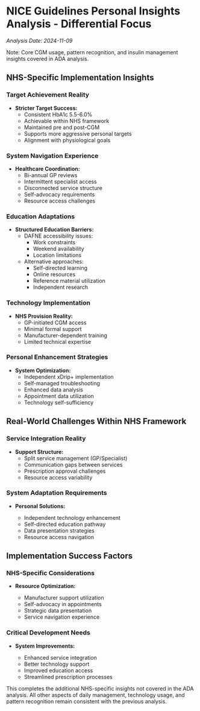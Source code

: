 # NICE Guidelines Personal Insights Analysis - Differential Focus
*Analysis Date: 2024-11-09*

Note: Core CGM usage, pattern recognition, and insulin management insights covered in ADA analysis.

## NHS-Specific Implementation Insights

### Target Achievement Reality
- **Stricter Target Success:**
  - Consistent HbA1c 5.5-6.0%
  - Achievable within NHS framework
  - Maintained pre and post-CGM
  - Supports more aggressive personal targets
  - Alignment with physiological goals

### System Navigation Experience
- **Healthcare Coordination:**
  - Bi-annual GP reviews
  - Intermittent specialist access
  - Disconnected service structure
  - Self-advocacy requirements
  - Resource access challenges

### Education Adaptations
- **Structured Education Barriers:**
  - DAFNE accessibility issues:
    - Work constraints
    - Weekend availability
    - Location limitations
  - Alternative approaches:
    - Self-directed learning
    - Online resources
    - Reference material utilization
    - Independent research

### Technology Implementation
- **NHS Provision Reality:**
  - GP-initiated CGM access
  - Minimal formal support
  - Manufacturer-dependent training
  - Limited technical expertise

### Personal Enhancement Strategies
- **System Optimization:**
  - Independent xDrip+ implementation
  - Self-managed troubleshooting
  - Enhanced data analysis
  - Appointment data utilization
  - Technology self-sufficiency

## Real-World Challenges Within NHS Framework
### Service Integration Reality

- **Support Structure:**
  - Split service management (GP/Specialist)
  - Communication gaps between services
  - Prescription approval challenges
  - Resource access variability



### System Adaptation Requirements

- **Personal Solutions:**

  - Independent technology enhancement
  - Self-directed education pathway
  - Data presentation strategies
  - Resource access navigation



## Implementation Success Factors
### NHS-Specific Considerations

- **Resource Optimization:**

  - Manufacturer support utilization
  - Self-advocacy in appointments
  - Strategic data presentation
  - Service navigation experience



### Critical Development Needs

- **System Improvements:**

  - Enhanced service integration
  - Better technology support
  - Improved education access
  - Streamlined prescription processes



This completes the additional NHS-specific insights not covered in the ADA analysis. All other aspects of daily management, technology usage, and pattern recognition remain consistent with the previous analysis.